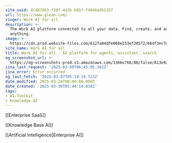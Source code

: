 ```yaml
---
site_uuid: 4cd87863-f20f-4d2b-b81f-f4048adb1357
url: https://www.glean.com/
zinger: Work AI for all.
description: >-
  The Work AI platform connected to all your data. Find, create, and automate
  anything.
image: >-
  https://cdn.prod.website-files.com/6127a84dfe068e153ef20572/66df3ec7d95ad78e65888721_Website%20preview%20card.webp
site_name: Work AI for all
title: Work AI for all - AI platform for agents, assistant, search
og_screenshot_url: >-
  https://og-screenshots-prod.s3.amazonaws.com/1366x768/80/false/813e921aa03baca49fc561766f4b3c788522f4c6b184c51c76d6ce09e4412b4b.jpeg
jina_last_request: '2025-03-09T06:45:05.362Z'
jina_error: Error occurred
og_last_fetch: '2025-03-07T05:19:18.723Z'
date_modified: 2025-03-24T00:00:00.000Z
date_created: '2025-03-30T05:44:14.838Z'
tags:
- AI-Toolkit
- Knowledge-AI
---
```









[[Enterprise SaaS]]

[[Knowledge Base AI]]

[[Artificial Intelligence|Enterprise AI]]
